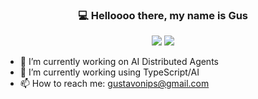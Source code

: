 <h3 align="center"> 💻 Helloooo there, my name is Gus</h3>


<p align="center">
  <img src="https://github-readme-stats.vercel.app/api?username=gusnips&theme=radical&show_icons=true&hide_border=true" />
  <img src="https://github-readme-stats.vercel.app/api/top-langs/?username=gusnips&layout=compact&theme=radical&hide_border=true" />
</p>


- 🔭 I’m currently working on AI Distributed Agents
- 👯 I’m currently working using TypeScript/AI
- 📫 How to reach me: gustavonips@gmail.com
